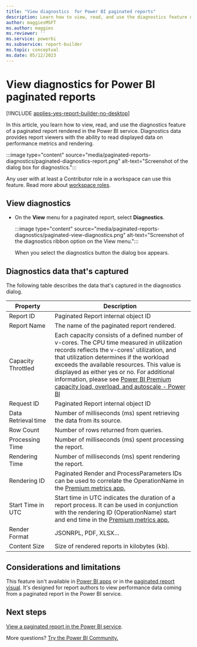 ```yaml
---
title: "View diagnostics  for Power BI paginated reports"
description: Learn how to view, read, and use the diagnostics feature of a paginated report rendered in the Power BI service.
author: maggiesMSFT
ms.author: maggies
ms.reviewer: ''
ms.service: powerbi
ms.subservice: report-builder
ms.topic: conceptual
ms.date: 05/12/2023
---
```


# View diagnostics for Power BI paginated reports

[!INCLUDE [applies-yes-report-builder-no-desktop](../includes/applies-yes-report-builder-no-desktop.md)]

In this article, you learn how to view, read, and use the diagnostics feature of a paginated report rendered in the Power BI service. Diagnostics data provides report viewers with the ability to read displayed data on performance metrics and rendering. 

:::image type="content" source="media/paginated-reports-diagnostics/paginated-diagnostics-report.png" alt-text="Screenshot of the dialog box for diagnostics."::: 

Any user with at least a Contributor role in a workspace can use this feature. Read more about [workspace roles](../collaborate-share/service-roles-new-workspaces.md).

## View diagnostics

- On the **View** menu for a paginated report, select **Diagnostics**.

    :::image type="content" source="media/paginated-reports-diagnostics/paginated-view-diagnostics.png" alt-text="Screenshot of the diagnostics ribbon option on the View menu.":::

    When you select the diagnostics button the dialog box appears.

## Diagnostics data that's captured

The following table describes the data that's captured in the diagnostics dialog.

| Property    | Description   |
|---|-----|
| Report ID            | Paginated Report internal object ID  |
| Report Name          | The name of the paginated report rendered. |
| Capacity Throttled   | Each capacity consists of a defined number of v-cores. The CPU time measured in utilization records reflects the v-cores' utilization, and that utilization determines if the workload exceeds the available resources. This value is displayed as either yes or no. For additional information, please see [Power BI Premium capacity load, overload, and autoscale - Power BI](.../enterprise/service-premium-concepts#how-capacity-size-limits-are-enforced-when-viewing-reports.md)  |
| Request ID           | Paginated Report internal object ID  |
| Data Retrieval time  | Number of milliseconds (ms) spent retrieving the data from its source. |
| Row Count            | Number of rows returned from queries.|
| Processing Time      | Number of milliseconds (ms) spent processing the report. |
| Rendering Time       | Number of milliseconds (ms) spent rendering the report. |
| Rendering ID         | Paginated Render and ProcessParameters IDs can be used to correlate the OperationName in the [Premium metrics app.](.../enterprise/service-premium-metrics-app.md) |
| Start Time in UTC    | Start time in UTC indicates the duration of a report process. It can be used in conjunction with the rendering ID (OperationName) start and end time in the [Premium metrics app.](.../enterprise/service-premium-metrics-app.md) |
| Render Format        | JSONRPL, PDF, XLSX…   |
| Content Size         | Size of rendered reports in kilobytes (kb). |

## Considerations and limitations

This feature isn't available in [Power BI apps](../consumer/end-user-apps.md) or in the [paginated report visual](../visuals/paginated-report-visual.md). It's designed for report authors to view performance data coming from a paginated report in the Power BI service.  

## Next steps

[View a paginated report in the Power BI service](../consumer/paginated-reports-view-power-bi-service.md).

More questions? [Try the Power BI Community.](https://community.powerbi.com/)
